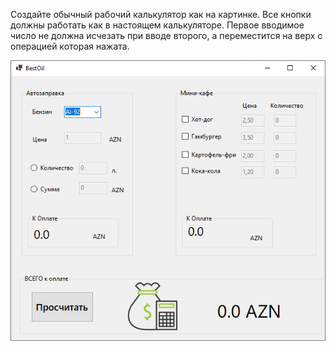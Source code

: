 Создайте обычный рабочий калькулятор как на картинке. Все кнопки должны работать как в настоящем калькуляторе. Первое вводимое число не должна исчезать при вводе второго, а переместится на верх с операцией которая нажата.

![Screenshot](screenshot.png)
